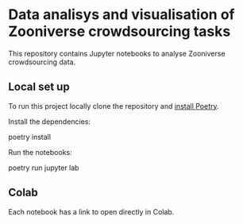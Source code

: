 # Data analisys and visualisation of Zooniverse crowdsourcing tasks

This repository contains Jupyter notebooks to analyse Zooniverse crowdsourcing data.

## Local set up

To run this project locally clone the repository and
[install Poetry](https://python-poetry.org/docs/#installation).

Install the dependencies:

  poetry install

Run the notebooks:

  poetry run jupyter lab

## Colab

Each notebook has a link to open directly in Colab.
